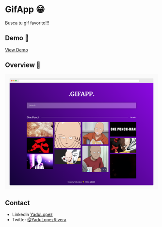 # GifApp 😁

Busca tu gif favorito!!! 

## Demo 🚀

[View Demo](https://yadurani.github.io/gifapp/)

## Overview 🔖

![Img overview project](public/cover.png)


## Contact

- Linkedin [YaduLopez](https://www.linkedin.com/in/yadu-lopez/)
- Twitter [@YaduLopezRivera](https://twitter.com/YaduLopezRivera)